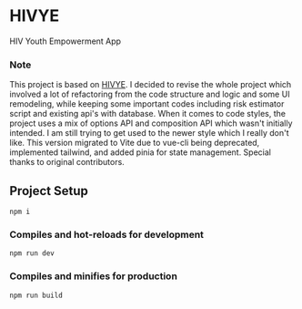 # HIVYE
HIV Youth Empowerment App

### Note

This project is based on [HIVYE](https://github.com/AaronVillano/Mobile_Application.git).  I decided to revise the whole project which involved a lot of refactoring from the code structure and logic and some UI remodeling, while keeping some important codes including risk estimator script and existing api's with database. When it comes to code styles, the project uses a mix of options API and composition API which wasn't initially intended. I am still trying to get used to the newer style which I really don't like. This version migrated to Vite due to vue-cli being deprecated, implemented tailwind, and added pinia for state management. Special thanks to original contributors.

## Project Setup
```
npm i
```
### Compiles and hot-reloads for development
```
npm run dev
```
### Compiles and minifies for production
```
npm run build
```
